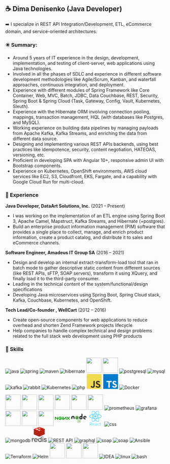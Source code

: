 ## ☕ Dima Denisenko (Java Developer)

➡️ I specialize in REST API Integration/Development, ETL, eCommerce domain, and service-oriented architectures.

### ✴️ Summary:

-    Around 5 years of IT experience in the design, development, implementation, and testing of client-server, web applications using Java technologies.
-    Involved in all the phases of SDLC and experience in different software development methodologies like Agile/Scrum, Kanban, and waterfall approaches, continuous integration, and deployment.
-    Experience with different modules of Spring Framework like Core Container, Web, MVC, Batch, JDBC, Data Couchbase, REST, Security, Spring Boot & Spring Cloud (Task, Gateway, Config, Vault, Kubernetes, Sleuth).
-    Experience with the Hibernate ORM involving connection pooling, mappings, transaction management, HQL (with databases like Postgres, and MySQL).
-    Working experience on building data pipelines by managing payloads from Apache Kafka, Kafka Streams, and enriching the data from different data source.
-    Designing and implementing various REST APIs backends, using best practices like idempotence, security, content negotiation, HATEOAS, versioning, etc.
-    Proficient in developing SPA with Angular 10+, responsive admin UI with Bootstrap components.
-    Experience on Kubernetes, OpenShift environments, AWS cloud services like EC2, S3, Cloudfront, EKS, Fargate, and a capability with Google Cloud Run for multi-cloud.

### 🔖 Experience

**Java Developer, DataArt Solutions, Inc.** (2021 – Present)

- I was working on the implementation of an ETL engine using Spring Boot 3, Apache Camel, Mapstruct, Kafka Streams, and Hibernate (+postgres).
- Build an enterprise product information management (PIM) software that provides a single place to collect, manage, and enrich product information, create a product catalog, and distribute it to sales and eCommerce channels.

**Software Engineer, Amadeus IT Group SA** (2016 – 2021)

- Design and develop an internal extract-transform-load tool that ran in batch mode to gather descriptive static content from different sources (like REST APIs, sFTP, SOAP servers), transform it using XQuery, and finally load it to the third-party consumer.
- Leading in the technical content of the system/functional/design specifications
- Developing Java microservices using Spring Boot, Spring Cloud stack, Kafka, Couchbase, Kubernetes, and OpenShift.
 
**Tech Lead/Co-founder , WellCart** (2012 – 2016)

- Create open-source components for web applications to reduce overhead and shorten Zend Framework projects lifecycle
- Help companies to handle complex technical and design problems related to the full stack web development using PHP products

### 💼 Skills

<p align="left">
<img src="https://cdn.svgporn.com/logos/java.svg" alt="java" width="48" height="48" />
<img src="https://cdn.svgporn.com/logos/spring-icon.svg" alt="spring" width="48" height="48" />
<img src="https://user-images.githubusercontent.com/25181517/117207242-07d5a700-adf4-11eb-975e-be04e62b984b.png" alt="maven" width="48" height="48" />
<img src="https://user-images.githubusercontent.com/25181517/117207493-49665200-adf4-11eb-808e-a9c0fcc2a0a0.png" alt="hibernate" width="48" height="48" />
<img src="https://user-images.githubusercontent.com/25181517/183891673-32824908-bc5d-44f8-8f72-f0415822404a.png" alt="" width="48" height="48" />
<img src="https://user-images.githubusercontent.com/25181517/117533873-484d4480-afef-11eb-9fad-67c8605e3592.png" alt="" width="48" height="48" />
<img src="https://cdn.svgporn.com/logos/postgresql.svg" alt="postgresql" width="48" height="48" />
<img src="https://cdn.svgporn.com/logos/mysql.svg" alt="mysql" width="48" height="48" />
<img src="https://cdn.svgporn.com/logos/kafka-icon.svg" alt="kafka" width="48" height="48" />
<img src="https://cdn.svgporn.com/logos/rabbitmq-icon.svg" alt="rabbit" width="48" height="48" />
<img src="https://www.vectorlogo.zone/logos/kubernetes/kubernetes-icon.svg" alt="Kubernetes" width="48" height="48" />
<img src="https://cdn.jsdelivr.net/gh/devicons/devicon@latest/icons/php/php-original.svg"  alt="php" width="48" height="48" />
<img src="https://raw.githubusercontent.com/devicons/devicon/master/icons/javascript/javascript-original.svg" alt="javascript" width="48" height="48" />
<img src="https://raw.githubusercontent.com/devicons/devicon/master/icons/typescript/typescript-original.svg" alt="typescript" width="48" height="48" />
<img src="https://cdn.svgporn.com/logos/docker-icon.svg" alt="Docker" width="48" height="48" />
</p>
<p align="left">
<img src="https://user-images.githubusercontent.com/25181517/183892181-ad32b69e-3603-418c-b8e7-99e976c2a784.png" alt="" width="48" height="48" />
<img src="https://user-images.githubusercontent.com/25181517/190229463-87fa862f-ccf0-48da-8023-940d287df610.png" alt="" width="48" height="48" />
<img src="https://user-images.githubusercontent.com/25181517/184097317-690eea12-3a26-4f7c-8521-729ebbbb3f98.png" alt="" width="48" height="48" />
<img src="https://user-images.githubusercontent.com/25181517/184146221-671413cb-b1ae-47db-a232-b37c99281516.png" alt="" width="48" height="48" />

<img src="https://user-images.githubusercontent.com/25181517/183868728-b2e11072-00a5-47e2-8a4e-4ebbb2b8c554.png" alt="" width="48" height="48" />
<img src="https://user-images.githubusercontent.com/25181517/179090274-733373ef-3b59-4f28-9ecb-244bea700932.png" alt="" width="48" height="48" />
<img src="https://cdn.svgporn.com/logos/prometheus.svg" alt="prometheus" width="48" height="48" />
<img src="https://cdn.svgporn.com/logos/grafana.svg" alt="grafana" width="48" height="48" />
<img src="https://user-images.githubusercontent.com/25181517/190230082-55409fe9-d5a2-4f3d-bdba-0f0946190e67.png" alt="" width="48" height="48" />
<img src="https://user-images.githubusercontent.com/25181517/185157723-1ca89950-665d-467c-b653-953559daa1c7.png" alt="" width="48" height="48" />
<img src="https://user-images.githubusercontent.com/25181517/183345124-0948a5e0-5326-495f-824f-b99d3aee5467.png" alt="" width="48" height="48" />
<img src="https://raw.githubusercontent.com/devicons/devicon/master/icons/nginx/nginx-original.svg" alt="nginx" width="48" height="48" />

<img src="https://raw.githubusercontent.com/devicons/devicon/master/icons/nodejs/nodejs-original-wordmark.svg" alt="nodejs" width="48" height="48" />
<img src="https://raw.githubusercontent.com/devicons/devicon/master/icons/react/react-original-wordmark.svg" alt="react" width="48" height="48" />
<img src="https://user-images.githubusercontent.com/25181517/183898674-75a4a1b1-f960-4ea9-abcb-637170a00a75.png" alt="css" width="48" height="48" />
<br>

<img src="https://cdn.svgporn.com/logos/mongodb.svg" alt="mongodb" width="48" height="48" />
<img src="https://raw.githubusercontent.com/devicons/devicon/master/icons/redis/redis-original-wordmark.svg" alt="redis" width="48" height="48" />
<img src="https://cdn.svgporn.com/logos/openapi-icon.svg" alt="REST API" width="48" height="48" />
<img src="https://cdn.svgporn.com/logos/graphql.svg" alt="graphql" width="48" height="48" />
<img src="https://user-images.githubusercontent.com/25181517/192107860-9a9f0894-0e34-4ab3-964d-6297ee4c00e9.png" alt="soap" width="48" height="48" />
<img src="https://user-images.githubusercontent.com/25181517/192109061-e138ca71-337c-4019-8d42-4792fdaa7128.png" alt="soap" width="48" height="48" />

<img src="https://cdn.svgporn.com/logos/ansible.svg" alt="Ansible" width="48" height="48" />
<img src="https://cdn.svgporn.com/logos/terraform-icon.svg" alt="Terraform" width="48" height="48" />
<img src="https://cdn.svgporn.com/logos/helm.svg" alt="Helm" width="48" height="48" />

<img src="https://user-images.githubusercontent.com/25181517/192108372-f71d70ac-7ae6-4c0d-8395-51d8870c2ef0.png" alt="" width="48" height="48" />
<img src="https://user-images.githubusercontent.com/25181517/192108374-8da61ba1-99ec-41d7-80b8-fb2f7c0a4948.png" alt="" width="48" height="48" />
<img src="https://user-images.githubusercontent.com/25181517/192108376-c675d39b-90f6-4073-bde6-5a9291644657.png" alt="" width="48" height="48" />

<img src="https://user-images.githubusercontent.com/25181517/192108890-200809d1-439c-4e23-90d3-b090cf9a4eea.png" alt="IDEA" width="48" height="48" />
<img src="https://cdn.svgporn.com/logos/linux-tux.svg" alt="linux" width="48" height="48" />
<img src="https://cdn.svgporn.com/logos/bash-icon.svg" alt="bash" width="48" height="48" />
</p>

